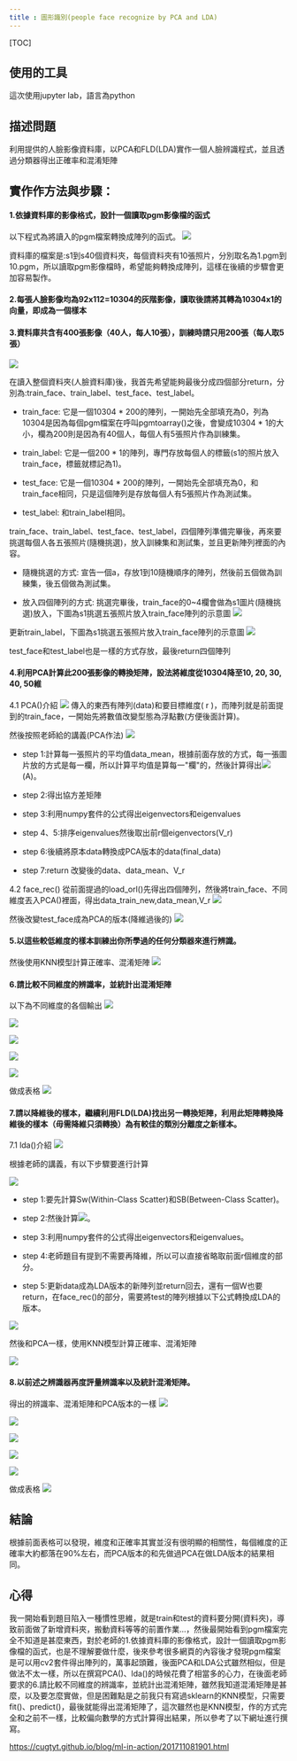 ```yaml
---
title : 圖形識別(people face recognize by PCA and LDA)
---
```

[TOC]

## **使用的工具**
這次使用jupyter lab，語言為python

## **描述問題**
利用提供的人臉影像資料庫，以PCA和FLD(LDA)實作一個人臉辨識程式，並且透過分類器得出正確率和混淆矩陣


##  **實作作方法與步驟：**
#### 1.依據資料庫的影像格式，設計一個讀取pgm影像檔的函式

以下程式為將讀入的pgm檔案轉換成陣列的函式。
![](https://i.imgur.com/zqsKQXF.png)


資料庫的檔案是:s1到s40個資料夾，每個資料夾有10張照片，分別取名為1.pgm到10.pgm，所以讀取pgm影像檔時，希望能夠轉換成陣列，這樣在後續的步驟會更加容易製作。

#### 2.每張人臉影像均為92x112=10304的灰階影像，讀取後請將其轉為10304x1的向量，即成為一個樣本

#### 3.資料庫共含有400張影像（40人，每人10張），訓練時請只用200張（每人取5張）

![](https://i.imgur.com/sHXVy2d.png)

在讀入整個資料夾(人臉資料庫)後，我首先希望能夠最後分成四個部分return，分別為:train_face、train_label、test_face、test_label。

* train_face:
它是一個10304 * 200的陣列，一開始先全部填充為0，列為10304是因為每個pgm檔案在呼叫pgmtoarray()之後，會變成10304 * 1的大小，欄為200則是因為有40個人，每個人有5張照片作為訓練集。
 
* train_label:
它是一個200 * 1的陣列，專門存放每個人的標籤(s1的照片放入train_face，標籤就標記為1)。
 
* test_face:
它是一個10304 * 200的陣列，一開始先全部填充為0，和train_face相同，只是這個陣列是存放每個人有5張照片作為測試集。
 
* test_label:
和train_label相同。

train_face、train_label、test_face、test_label，四個陣列準備完畢後，再來要挑選每個人各五張照片(隨機挑選)，放入訓練集和測試集，並且更新陣列裡面的內容。

* 隨機挑選的方式:
宣告一個a，存放1到10隨機順序的陣列，然後前五個做為訓練集，後五個做為測試集。

* 放入四個陣列的方式:
挑選完畢後，train_face的0~4欄會做為s1圖片(隨機挑選)放入，下圖為s1挑選五張照片放入train_face陣列的示意圖
![](https://i.imgur.com/38dpFct.png)

更新train_label，下圖為s1挑選五張照片放入train_face陣列的示意圖
![](https://i.imgur.com/Qfn4pk0.png)

test_face和test_label也是一樣的方式存放，最後return四個陣列



#### 4.利用PCA計算此200張影像的轉換矩陣，設法將維度從10304降至10, 20, 30, 40, 50維
4.1 PCA()介紹
![](https://i.imgur.com/T7Ifkxl.png)
傳入的東西有陣列(data)和要目標維度( r )，而陣列就是前面提到的train_face，一開始先將數值改變型態為浮點數(方便後面計算)。

然後按照老師給的講義(PCA作法)
![](https://i.imgur.com/EMVNO7t.png)

* step 1:計算每一張照片的平均值data_mean，根據前面存放的方式，每一張圖片放的方式是每一欄，所以計算平均值是算每一"欄"的，然後計算得出![](https://i.imgur.com/uvCYQLW.png)(A)。
 
* step 2:得出協方差矩陣
 
* step 3:利用numpy套件的公式得出eigenvectors和eigenvalues
 
* step 4、5:排序eigenvalues然後取出前r個eigenvectors(V_r)
 
* step 6:後續將原本data轉換成PCA版本的data(final_data)
 
* step 7:return 改變後的data、data_mean、V_r

4.2 face_rec()
從前面提過的load_orl()先得出四個陣列，然後將train_face、不同維度丟入PCA()裡面，得出data_train_new,data_mean,V_r
![](https://i.imgur.com/d65PqVX.png)

然後改變test_face成為PCA的版本(降維過後的)
![](https://i.imgur.com/uyfoAlr.png)

#### 5.以這些較低維度的樣本訓練出你所學過的任何分類器來進行辨識。

然後使用KNN模型計算正確率、混淆矩陣
![](https://i.imgur.com/nRsLZTl.png)

#### 6.請比較不同維度的辨識率，並統計出混淆矩陣
以下為不同維度的各個輸出
![](https://i.imgur.com/4oteQCk.png)

![](https://i.imgur.com/WynZ4ih.png)

![](https://i.imgur.com/bTzouNM.png)

![](https://i.imgur.com/iynI7E9.png)

![](https://i.imgur.com/sWcuYzZ.png)

做成表格
![](https://i.imgur.com/V0Ho2tu.png)

#### 7.請以降維後的樣本，繼續利用FLD(LDA)找出另一轉換矩陣，利用此矩陣轉換降維後的樣本（毋需降維只須轉換）為有較佳的類別分離度之新樣本。
7.1 lda()介紹
![](https://i.imgur.com/I1zzV58.png)

根據老師的講義，有以下步驟要進行計算

![](https://i.imgur.com/UiQQY7k.png)

* step 1:要先計算Sw(Within-Class Scatter)和SB(Between-Class Scatter)。
 
* step 2:然後計算![](https://i.imgur.com/e7uqkgb.png)。
 
* step 3:利用numpy套件的公式得出eigenvectors和eigenvalues。
 
* step 4:老師題目有提到不需要再降維，所以可以直接省略取前面r個維度的部分。

* step 5:更新data成為LDA版本的新陣列並return回去，還有一個W也要return，在face_rec()的部分，需要將test的陣列根據以下公式轉換成LDA的版本。 

![](https://i.imgur.com/ozPmquD.png)

然後和PCA一樣，使用KNN模型計算正確率、混淆矩陣

![](https://i.imgur.com/Xxds6HM.png)

#### 8.以前述之辨識器再度評量辨識率以及統計混淆矩陣。

得出的辨識率、混淆矩陣和PCA版本的一樣
![](https://i.imgur.com/4oteQCk.png)

![](https://i.imgur.com/WynZ4ih.png)

![](https://i.imgur.com/bTzouNM.png)

![](https://i.imgur.com/iynI7E9.png)

![](https://i.imgur.com/sWcuYzZ.png)

做成表格
![](https://i.imgur.com/V0Ho2tu.png)

##  **結論**
根據前面表格可以發現，維度和正確率其實並沒有很明顯的相關性，每個維度的正確率大約都落在90%左右，而PCA版本的和先做過PCA在做LDA版本的結果相同。

##  **心得**
我一開始看到題目陷入一種慣性思維，就是train和test的資料要分開(資料夾)，導致前面做了新增資料夾，搬動資料等等的前置作業...，然後最開始看到pgm檔案完全不知道是甚麼東西，對於老師的1.依據資料庫的影像格式，設計一個讀取pgm影像檔的函式，也是不理解要做什麼，後來參考很多網頁的內容後才發現pgm檔案是可以用cv2套件得出陣列的，萬事起頭難，後面PCA和LDA公式雖然相似，但是做法不太一樣，所以在撰寫PCA()、lda()的時候花費了相當多的心力，在後面老師要求的6.請比較不同維度的辨識率，並統計出混淆矩陣，雖然我知道混淆矩陣是甚麼，以及要怎麼實做，但是困難點是之前我只有寫過sklearn的KNN模型，只需要fit()、predict()，最後就能得出混淆矩陣了，這次雖然也是KNN模型，作的方式完全和之前不一樣，比較偏向數學的方式計算得出結果，所以參考了以下網址進行撰寫。

https://cugtyt.github.io/blog/ml-in-action/201711081901.html
